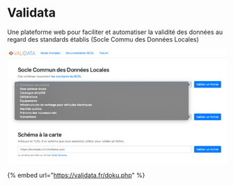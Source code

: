 # Validata

Une plateforme web pour faciliter et automatiser la validité des données au regard des standards établis \(Socle Commu des Données Locales\)

![](../../.gitbook/assets/image%20%289%29.png)

{% embed url="https://validata.fr/doku.php" %}



